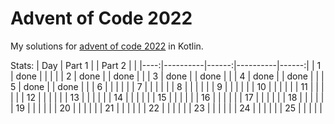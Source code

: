 # Advent of Code 2022

My solutions for [advent of code 2022](https://adventofcode.com/2022) in Kotlin.

Stats:
| Day |  Part 1  |       |  Part 2  |       |
|----:|----------|------:|----------|------:|
|  1  |   done   |       |          |       |
|  2  |   done   |       |   done   |       |
|  3  |   done   |       |   done   |       |
|  4  |   done   |       |   done   |       |
|  5  |   done   |       |   done   |       |
|  6  |          |       |          |       |
|  7  |          |       |          |       |
|  8  |          |       |          |       |
|  9  |          |       |          |       |
| 10  |          |       |          |       |
| 11  |          |       |          |       |
| 12  |          |       |          |       |
| 13  |          |       |          |       |
| 14  |          |       |          |       |
| 15  |          |       |          |       |
| 16  |          |       |          |       |
| 17  |          |       |          |       |
| 18  |          |       |          |       |
| 19  |          |       |          |       |
| 20  |          |       |          |       |
| 21  |          |       |          |       |
| 22  |          |       |          |       |
| 23  |          |       |          |       |
| 24  |          |       |          |       |
| 25  |          |       |          |       |

